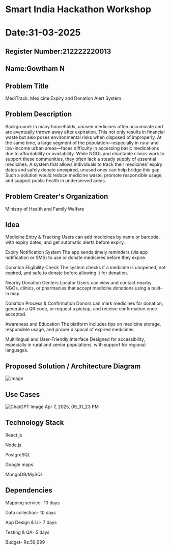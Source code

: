 # Smart India Hackathon Workshop
# Date:31-03-2025
## Register Number:212222220013
## Name:Gowtham N
## Problem Title
MediTrack: Medicine Expiry and Donation Alert System
## Problem Description
Background: In many households, unused medicines often accumulate and are eventually thrown away after expiration. This not only results in financial waste but also poses environmental risks when disposed of improperly. At the same time, a large segment of the population—especially in rural and low-income urban areas—faces difficulty in accessing basic medications due to affordability or availability. While NGOs and charitable clinics work to support these communities, they often lack a steady supply of essential medicines. A system that allows individuals to track their medicines’ expiry dates and safely donate unexpired, unused ones can help bridge this gap. Such a solution would reduce medicine waste, promote responsible usage, and support public health in underserved areas.
## Problem Creater's Organization
Ministry of Health and Family Welfare

## Idea
Medicine Entry & Tracking
Users can add medicines by name or barcode, with expiry dates, and get automatic alerts before expiry.

Expiry Notification System
The app sends timely reminders (via app notification or SMS) to use or donate medicines before they expire.

Donation Eligibility Check
The system checks if a medicine is unopened, not expired, and safe to donate before allowing it for donation.

Nearby Donation Centers Locator
Users can view and contact nearby NGOs, clinics, or pharmacies that accept medicine donations using a built-in map.

Donation Process & Confirmation
Donors can mark medicines for donation, generate a QR code, or request a pickup, and receive confirmation once accepted.

Awareness and Education
The platform includes tips on medicine storage, responsible usage, and proper disposal of expired medicines.

Multilingual and User-Friendly Interface
Designed for accessibility, especially in rural and senior populations, with support for regional languages.

## Proposed Solution / Architecture Diagram
![image](https://github.com/user-attachments/assets/661e14a1-6d9a-45fe-9dc9-1e060f6f58dd)


## Use Cases
![ChatGPT Image Apr 7, 2025, 09_31_23 PM](https://github.com/user-attachments/assets/fc0d1e97-db37-4a34-a2ca-88f5a6d96bab)


## Technology Stack
React.js

Node.js

PostgreSQL

Google maps

MongoDB/MySQL

## Dependencies
Mapping service- 10 days

Data collection- 10 days

App Design & UI- 7 days

 Testing & QA- 5 days

Budget- Rs.59,999
